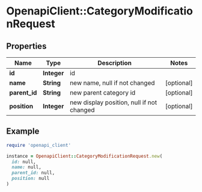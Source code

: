 # OpenapiClient::CategoryModificationRequest

## Properties

| Name | Type | Description | Notes |
| ---- | ---- | ----------- | ----- |
| **id** | **Integer** | id |  |
| **name** | **String** | new name, null if not changed | [optional] |
| **parent_id** | **String** | new parent category id | [optional] |
| **position** | **Integer** | new display position, null if not changed | [optional] |

## Example

```ruby
require 'openapi_client'

instance = OpenapiClient::CategoryModificationRequest.new(
  id: null,
  name: null,
  parent_id: null,
  position: null
)
```


